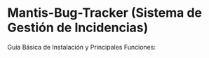 # Mantis-Bug-Tracker (Sistema de Gestión de Incidencias)
Guía Básica de Instalación y Principales Funciones: 
